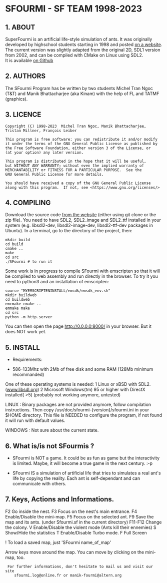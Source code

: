 # SFOURMI - SF TEAM 1998-2023


##				    1. ABOUT
SuperFourmi is an artificial life-style simulation of ants. It was
originally developed by highschool students starting in 1998 
and posted [on a website](http://sfourmi.free.fr).
The current version was slightly adapted from the original 2D, 
SDL1 version from 2002, and can be compiled with CMake on Linux
using SDL2.  
It is available [on Github](https://github.com/manikbh/SFourmi)


##				   2. AUTHORS
The SFourmi Program has be written by two students Michel Tran
Ngoc (T&T) and Manik Bhattacharjee (aka Kinam) with the help of FL 
and TATMF (graphics). 


##				   3. LICENCE
    Copyright (C) 1998-2023  Michel Tran Ngoc, Manik Bhattacharjee, 
    Tristan Millner, François Leiber

    This program is free software: you can redistribute it and/or modify
    it under the terms of the GNU General Public License as published by
    the Free Software Foundation, either version 3 of the License, or
    (at your option) any later version.

    This program is distributed in the hope that it will be useful,
    but WITHOUT ANY WARRANTY; without even the implied warranty of
    MERCHANTABILITY or FITNESS FOR A PARTICULAR PURPOSE.  See the
    GNU General Public License for more details.

    You should have received a copy of the GNU General Public License
    along with this program.  If not, see <https://www.gnu.org/licenses/>


##				4. COMPILING

Download the source code [from the website](https://github.com/manikbh/SFourmi) (either using git clone or the zip file).
You need to have SDL2, SDL2_image and SDL2_ttf installed in your system (e.g. libsdl2-dev, libsdl2-image-dev, libsdl2-ttf-dev packages in Ubuntu).
In a terminal, go to the directory of the project, then:
```
mkdir build
cd build
cmake ..
make
cd src
./SFourmi # to run it

```

Some work is in progress to compile SFourmi with emscripten so that it will be compiled to web assembly and run directly in the browser. 
To try it you need to python3 and an installation of emscripten:
```
source "MYEMSCRIPTENINSTALL/emsdk/emsdk_env.sh"
mkdir buildweb
cd buildweb
emcmake cmake ..
emmake make
cd src
python -m http.server

```
You can then open the page http://0.0.0.0:8000/ in your browser. But it does NOT work yet.

##				   5. INSTALL


* Requirements:
- 586-133Mhz with 2Mb of free disk and some RAM (128Mb minimum recommanded)

One of these operating systems is needed:
1 Linux or xBSD with SDL2. (www.libsdl.org)
2 Microsoft Windows(tm) 95 or higher with DirectX installed( >5) (probably 
not working anymore, untested)

LINUX :
Binary packages are not provided anymore, follow compilation instructions.
Then copy /usr/doc/sfourmi-{version}/sfourmi.ini in your $HOME directory.
This file is NEEDED to configure the program, if not found it will
run with default values.

WINDOWS :
Not sure about the current state.


## 6. What is/is not SFourmis ?

* SFourmi is NOT a game. It could be as fun as game but the
  interactivity is limited. Maybe, it will become a true game in the next
  century. :-p

 * SFourmi IS a simulation of artificial life that tries to simulates a
     real ant's life by copying the reality. Each ant is self-dependant and
			  can communicate with others.


  
##		       7. Keys, Actions and Informations.
F2	Go inside the nest.
F3	Focus on the nest's main entrance.
F4	Enable/Disable the mini-map.
F5	Focus on the selected ant.
F9	Save the map and its ants. (under Sfourmi.sf in the current directory)
F11-F12 Change the colony.
V	Enable/Disable the violent mode (Ants kill their ennemies)
S	Show/Hide the statistics
T	Enable/Disable Turbo mode.
F	Full Screen

! To load a saved map, just 'SFourmi name_of_map'

Arrow keys move around the map. You can move by clicking on the mini-map, too.

     For further informations, don't hesitate to mail us and visit our site
		sfourmi.log@online.fr or manik-fourmi@altern.org
